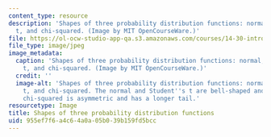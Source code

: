 ```yaml
---
content_type: resource
description: 'Shapes of three probability distribution functions: normal, Student''s
  t, and chi-squared. (Image by MIT OpenCourseWare.)'
file: https://ol-ocw-studio-app-qa.s3.amazonaws.com/courses/14-30-introduction-to-statistical-methods-in-economics-spring-2009/955ef7f6a4c64a0a05b039b159fd5bcc_14-30s09.jpg
file_type: image/jpeg
image_metadata:
  caption: 'Shapes of three probability distribution functions: normal, Student''s
    t, and chi-squared. (Image by MIT OpenCourseWare.)'
  credit: ''
  image-alt: 'Shapes of three probability distribution functions: normal, Student''s
    t, and chi-squared. The normal and Student''s t are bell-shaped and symmetric;
    chi-squared is asymmetric and has a longer tail.'
resourcetype: Image
title: Shapes of three probability distribution functions
uid: 955ef7f6-a4c6-4a0a-05b0-39b159fd5bcc
---
```

